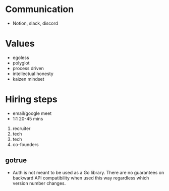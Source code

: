 # Communication

- Notion, slack, discord

# Values

- egoless
- polyglot
- process driven
- intellectual honesty
- kaizen mindset

# Hiring steps

- email/google meet
- 1:1 20-45 mins

1. recruiter
2. tech
3. tech
4. co-founders

## gotrue

- Auth is not meant to be used as a Go library. There are no guarantees on backward API compatibility when used this way regardless which version number changes.
